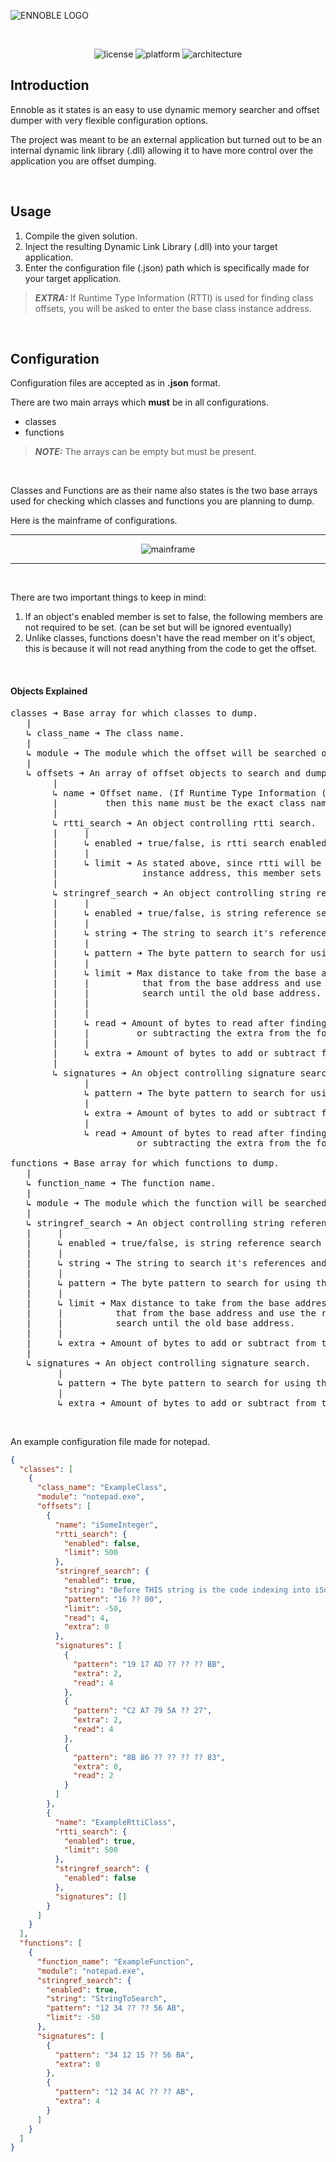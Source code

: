 ![ENNOBLE LOGO](Images/Logo.png "ENNOBLE LOGO")

<br>

<p align="center">
  <img alt="license" src="https://img.shields.io/badge/License-MIT-green.svg"/>
  <img alt="platform" src="https://img.shields.io/badge/Platform-Windows-green.svg"/>
  <img alt="architecture" src="https://img.shields.io/badge/Architecture-x64/x86-green.svg"/>
</p>

## Introduction

Ennoble as it states is an easy to use dynamic memory searcher and offset dumper with very flexible configuration options.

The project was meant to be an external application but turned out to be an internal dynamic link library (.dll) allowing it to have more control over the application you are offset dumping.

<br>

## Usage

1. Compile the given solution.
2. Inject the resulting Dynamic Link Library (.dll) into your target application.
3. Enter the configuration file (.json) path which is specifically made for your target application.
> **_EXTRA:_**  If Runtime Type Information (RTTI) is used for finding class offsets, you will be asked to enter the base class instance address.

<br>

## Configuration

Configuration files are accepted as in **.json** format.

There are two main arrays which **must** be in all configurations.
- classes
- functions
> **_NOTE:_** The arrays can be empty but must be present.

<br>

Classes and Functions are as their name also states is the two base arrays used for checking which classes and functions you are planning to dump.

Here is the mainframe of configurations.

<hr>

<p align="center">
  <img alt="mainframe" src="https://github.com/paskalian/Ennoble/blob/master/Images/EnnobleMainframe.png"/>
</p>

<hr>

<br>

There are two important things to keep in mind:
1. If an object's enabled member is set to false, the following members are not required to be set. (can be set but will be ignored eventually)
2. Unlike classes, functions doesn't have the read member on it's object, this is because it will not read anything from the code to get the offset.

<br>

#### Objects Explained
<pre>
classes ➜ Base array for which classes to dump.
   |
   ↳ class_name ➜ The class name.
   |
   ↳ module ➜ The module which the offset will be searched on.
   |
   ↳ offsets ➜ An array of offset objects to search and dump.
        |
        ↳ name ➜ Offset name. (If Runtime Type Information (RTTI) is used for finding this offset
        |         then this name must be the exact class name used)
        |
        ↳ rtti_search ➜ An object controlling rtti search.
        |     |
        |     ↳ enabled ➜ true/false, is rtti search enabled or not.
        |     |
        |     ↳ limit ➜ As stated above, since rtti will be used you will be asked an base class
        |                instance address, this member sets the max distance to take from the base class.
        |
        ↳ stringref_search ➜ An object controlling string reference search.
        |     |
        |     ↳ enabled ➜ true/false, is string reference search enabled or not.
        |     |
        |     ↳ string ➜ The string to search it's references and use that reference as a base.
        |     |
        |     ↳ pattern ➜ The byte pattern to search for using the string reference as the base address.
        |     |
        |     ↳ limit ➜ Max distance to take from the base address, if it's negative then it will subtract
        |     |          that from the base address and use the result as the new base address, which will
        |     |          search until the old base address.
        |     |          
        |     |
        |     ↳ read ➜ Amount of bytes to read after finding the pattern and adding
        |     |         or subtracting the extra from the found pattern address.
        |     |
        |     ↳ extra ➜ Amount of bytes to add or subtract from the found pattern address.
        |
        ↳ signatures ➜ An object controlling signature search.
              |
              ↳ pattern ➜ The byte pattern to search for using the module base as the base address.
              |
              ↳ extra ➜ Amount of bytes to add or subtract from the found pattern address.
              |
              ↳ read ➜ Amount of bytes to read after finding the pattern and adding
                        or subtracting the extra from the found pattern address.

functions ➜ Base array for which functions to dump.
   |
   ↳ function_name ➜ The function name.
   |
   ↳ module ➜ The module which the function will be searched on.
   |
   ↳ stringref_search ➜ An object controlling string reference search.
   |     |
   |     ↳ enabled ➜ true/false, is string reference search enabled or not.
   |     |
   |     ↳ string ➜ The string to search it's references and use that reference as a base.
   |     |
   |     ↳ pattern ➜ The byte pattern to search for using the string reference as the base address.
   |     |
   |     ↳ limit ➜ Max distance to take from the base address, if it's negative then it will subtract
   |     |          that from the base address and use the result as the new base address, which will
   |     |          search until the old base address.
   |     |
   |     ↳ extra ➜ Amount of bytes to add or subtract from the found pattern address.
   |
   ↳ signatures ➜ An object controlling signature search.
         |
         ↳ pattern ➜ The byte pattern to search for using the module base as the base address.
         |
         ↳ extra ➜ Amount of bytes to add or subtract from the found pattern address.
</pre>

<br>

An example configuration file made for notepad.
```json
{
  "classes": [
    {
      "class_name": "ExampleClass",
      "module": "notepad.exe",
      "offsets": [
        {
          "name": "iSomeInteger",
          "rtti_search": {
            "enabled": false,
            "limit": 500
          },
          "stringref_search": {
            "enabled": true,
            "string": "Before THIS string is the code indexing into iSomeInteger offset",
            "pattern": "16 ?? 00",
            "limit": -50,
            "read": 4,
            "extra": 0
          },
          "signatures": [
            {
              "pattern": "19 17 AD ?? ?? ?? BB",
              "extra": 2,
              "read": 4
            },
            {
              "pattern": "C2 A7 79 5A ?? 27",
              "extra": 2,
              "read": 4
            },
            {
              "pattern": "8B 86 ?? ?? ?? ?? 83",
              "extra": 0,
              "read": 2
            }
          ]
        },
        {
          "name": "ExampleRttiClass",
          "rtti_search": {
            "enabled": true,
            "limit": 500
          },
          "stringref_search": {
            "enabled": false
          },
          "signatures": []
        }
      ]
    }
  ],
  "functions": [
    {
      "function_name": "ExampleFunction",
      "module": "notepad.exe",
      "stringref_search": {
        "enabled": true,
        "string": "StringToSearch",
        "pattern": "12 34 ?? ?? 56 AB",
        "limit": -50
      },
      "signatures": [
        {
          "pattern": "34 12 15 ?? 56 BA",
          "extra": 0
        },
        {
          "pattern": "12 34 AC ?? ?? AB",
          "extra": 4
        }
      ]
    }
  ]
}
```
